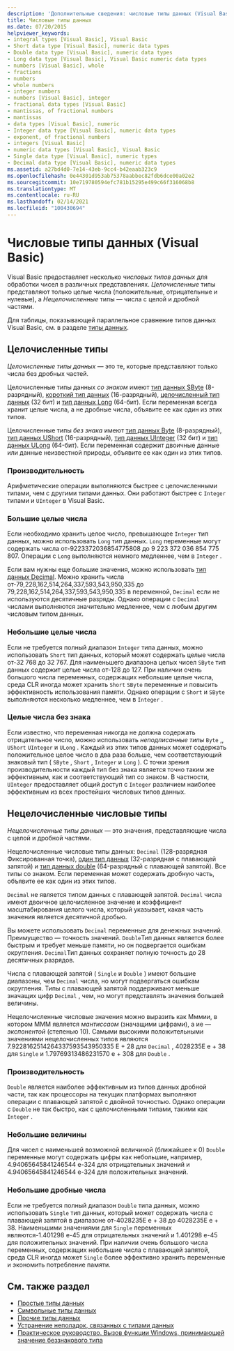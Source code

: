 ```yaml
---
description: 'Дополнительные сведения: числовые типы данных (Visual Basic)'
title: Числовые типы данных
ms.date: 07/20/2015
helpviewer_keywords:
- integral types [Visual Basic], Visual Basic
- Short data type [Visual Basic], numeric data types
- Double data type [Visual Basic], numeric data types
- Long data type [Visual Basic], Visual Basic numeric data types
- numbers [Visual Basic], whole
- fractions
- numbers
- whole numbers
- integer numbers
- numbers [Visual Basic], integer
- fractional data types [Visual Basic]
- mantissas, of fractional numbers
- mantissas
- data types [Visual Basic], numeric
- Integer data type [Visual Basic], numeric data types
- exponent, of fractional numbers
- integers [Visual Basic]
- numeric data types [Visual Basic], Visual Basic
- Single data type [Visual Basic], numeric types
- Decimal data type [Visual Basic], numeric data types
ms.assetid: a27bd4d0-7e14-43eb-9cc4-b42eaab323c9
ms.openlocfilehash: 0e44301d953ab75378aabbec82fdb6dce00a02e2
ms.sourcegitcommit: 10e719780594efc781b15295e499c66f316068b8
ms.translationtype: MT
ms.contentlocale: ru-RU
ms.lasthandoff: 02/14/2021
ms.locfileid: "100430694"
---
```

# <a name="numeric-data-types-visual-basic"></a>Числовые типы данных (Visual Basic)

Visual Basic предоставляет несколько *числовых типов данных* для обработки чисел в различных представлениях. *Целочисленные* типы представляют только целые числа (положительные, отрицательные и нулевые), а *Нецелочисленные* типы — числа с целой и дробной частями.  
  
 Для таблицы, показывающей параллельное сравнение типов данных Visual Basic, см. в разделе [типы данных](../../../language-reference/data-types/index.md).  
  
## <a name="integral-numeric-types"></a>Целочисленные типы  

 *Целочисленные типы данных* — это те, которые представляют только числа без дробных частей.  
  
 Целочисленные типы данных *со знаком* имеют [тип данных SByte](../../../language-reference/data-types/sbyte-data-type.md) (8-разрядный), [короткий тип данных](../../../language-reference/data-types/short-data-type.md) (16-разрядный), [целочисленный тип данных](../../../language-reference/data-types/integer-data-type.md) (32 бит) и [тип данных Long](../../../language-reference/data-types/long-data-type.md) (64-бит). Если переменная всегда хранит целые числа, а не дробные числа, объявите ее как один из этих типов.  
  
 Целочисленные типы *без знака* имеют [тип данных Byte](../../../language-reference/data-types/byte-data-type.md) (8-разрядный), [тип данных UShort](../../../language-reference/data-types/ushort-data-type.md) (16-разрядный), [тип данных UInteger](../../../language-reference/data-types/uinteger-data-type.md) (32 бит) и [тип данных ULong](../../../language-reference/data-types/ulong-data-type.md) (64-бит). Если переменная содержит двоичные данные или данные неизвестной природы, объявите ее как один из этих типов.  
  
### <a name="performance"></a>Производительность  

 Арифметические операции выполняются быстрее с целочисленными типами, чем с другими типами данных. Они работают быстрее с `Integer` типами и `UInteger` в Visual Basic.  
  
### <a name="large-integers"></a>Большие целые числа  

 Если необходимо хранить целое число, превышающее `Integer` тип данных, можно использовать `Long` тип данных. `Long` переменные могут содержать числа от-9223372036854775808 до 9 223 372 036 854 775 807. Операции с `Long` выполняются немного медленнее, чем в `Integer` .  
  
 Если вам нужны еще большие значения, можно использовать [тип данных Decimal](../../../language-reference/data-types/decimal-data-type.md). Можно хранить числа от-79,228,162,514,264,337,593,543,950,335 до 79,228,162,514,264,337,593,543,950,335 в переменной, `Decimal` если не используются десятичные разряды. Однако операции с `Decimal` числами выполняются значительно медленнее, чем с любым другим числовым типом данных.  
  
### <a name="small-integers"></a>Небольшие целые числа  

 Если не требуется полный диапазон `Integer` типа данных, можно использовать `Short` тип данных, который может содержать целые числа от-32 768 до 32 767. Для наименьшего диапазона целых чисел `SByte` тип данных содержит целые числа от-128 до 127. При наличии очень большого числа переменных, содержащих небольшие целые числа, среда CLR иногда может хранить `Short` `SByte` переменные и повысить эффективность использования памяти. Однако операции с `Short` и `SByte` выполняются несколько медленнее, чем в `Integer` .  
  
### <a name="unsigned-integers"></a>Целые числа без знака  

 Если известно, что переменная никогда не должна содержать отрицательное число, можно использовать *неподписанные типы* `Byte` ,, `UShort` `UInteger` и `ULong` . Каждый из этих типов данных может содержать положительное целое число в два раза больше, чем соответствующий знаковый тип ( `SByte` , `Short` , `Integer` и `Long` ). С точки зрения производительности каждый тип без знака является точно таким же эффективным, как и соответствующий тип со знаком. В частности, `UInteger` предоставляет общий доступ с `Integer` различием наиболее эффективным из всех простейших числовых типов данных.  
  
## <a name="nonintegral-numeric-types"></a>Нецелочисленные числовые типы  

 *Нецелочисленные типы данных* — это значения, представляющие числа с целой и дробной частями.  
  
 Нецелочисленные числовые типы данных: `Decimal` (128-разрядная Фиксированная точка), [один тип данных](../../../language-reference/data-types/single-data-type.md) (32-разрядная с плавающей запятой) и [тип данных double](../../../language-reference/data-types/double-data-type.md) (64-разрядный с плавающей запятой). Все типы со знаком. Если переменная может содержать дробную часть, объявите ее как один из этих типов.  
  
 `Decimal` не является типом данных с плавающей запятой. `Decimal` числа имеют двоичное целочисленное значение и коэффициент масштабирования целого числа, который указывает, какая часть значения является десятичной дробью.  
  
 Вы можете использовать `Decimal` переменные для денежных значений. Преимущество — точность значений. `Double`Тип данных является более быстрым и требует меньше памяти, но он подвергается ошибкам округления. `Decimal`Тип данных сохраняет полную точность до 28 десятичных разрядов.  
  
 Числа с плавающей запятой ( `Single` и `Double` ) имеют большие диапазоны, чем `Decimal` числа, но могут подвергаться ошибкам округления. Типы с плавающей запятой поддерживают меньше значащих цифр `Decimal` , чем, но могут представлять значения большей величины.  
  
 Нецелочисленные числовые значения можно выразить как Мммии, в котором MMM является *мантиссаом* (значащими цифрами), а ие — *экспонентой* (степенью 10). Самыми высокими положительными значениями нецелочисленных типов являются 7.9228162514264337593543950335 E + 28 для `Decimal` , 4028235E e + 38 для `Single` и 1.79769313486231570 e + 308 для `Double` .  
  
### <a name="performance"></a>Производительность  

 `Double` является наиболее эффективным из типов данных дробной части, так как процессоры на текущих платформах выполняют операции с плавающей запятой с двойной точностью. Однако операции с `Double` не так быстро, как с целочисленными типами, такими как `Integer` .  
  
### <a name="small-magnitudes"></a>Небольшие величины  

 Для чисел с наименьшей возможной величиной (ближайшее к 0) `Double` переменные могут содержать цифры как небольшие, например, 4.94065645841246544 e-324 для отрицательных значений и 4.94065645841246544 e-324 для положительных значений.  
  
### <a name="small-fractional-numbers"></a>Небольшие дробные числа  

 Если не требуется полный диапазон `Double` типа данных, можно использовать `Single` тип данных, который может содержать числа с плавающей запятой в диапазоне от-4028235E e + 38 до 4028235E e + 38. Наименьшими значениями для `Single` переменных являются-1.401298 e-45 для отрицательных значений и 1.401298 e-45 для положительных значений. При наличии очень большого числа переменных, содержащих небольшие числа с плавающей запятой, среда CLR иногда может `Single` более эффективно хранить переменные и экономить потребление памяти.  
  
## <a name="see-also"></a>См. также раздел

- [Простые типы данных](elementary-data-types.md)
- [Символьные типы данных](character-data-types.md)
- [Прочие типы данных](miscellaneous-data-types.md)
- [Устранение неполадок, связанных с типами данных](troubleshooting-data-types.md)
- [Практическое руководство. Вызов функции Windows, принимающей значение беззнакового типа](../../com-interop/how-to-call-a-windows-function-that-takes-unsigned-types.md)
